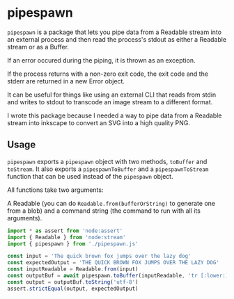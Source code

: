 # pipespawn

`pipespawn` is a package that lets you pipe data from a Readable stream into an
external process and then read the process's stdout as either a Readable stream
or as a Buffer.

If an error occured during the piping, it is thrown as an exception.

If the process returns with a non-zero exit code, the exit code and the stderr
are returned in a new Error object.

It can be useful for things like using an external CLI that reads from stdin
and writes to stdout to transcode an image stream to a different format.

I wrote this package because I needed a way to pipe data from a Readable stream
into inkscape to convert an SVG into a high quality PNG.

## Usage

`pipespawn` exports a `pipespawn` object with two methods, `toBuffer` and
`toStream`. It also exports a `pipespawnToBuffer` and a `pipespawnToStream`
function that can be used instead of the `pipespawn` object.

All functions take two arguments:

A Readable (you can do `Readable.from(bufferOrString)` to generate one from a
blob) and a command string (the command to run with all its arguments).

```typescript
import * as assert from 'node:assert'
import { Readable } from 'node:stream'
import { pipespawn } from './pipespawn.js'

const input = 'The quick brown fox jumps over the lazy dog'
const expectedOutput = 'THE QUICK BROWN FOX JUMPS OVER THE LAZY DOG'
const inputReadable = Readable.from(input)
const outputBuf = await pipespawn.toBuffer(inputReadable, 'tr [:lower:] [:upper:]')
const output = outputBuf.toString('utf-8')
assert.strictEqual(output, expectedOutput)
```
